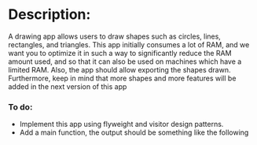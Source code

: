 # Description:
A drawing app allows users to draw shapes such as circles, lines, rectangles, and triangles. This
app initially consumes a lot of RAM, and we want you to optimize it in such a way to significantly
reduce the RAM amount used, and so that it can also be used on machines which have a limited
RAM. Also, the app should allow exporting the shapes drawn. Furthermore, keep in mind that
more shapes and more features will be added in the next version of this app
### To do:
- Implement this app using flyweight and visitor design patterns.
- Add a main function, the output should be something like the following

